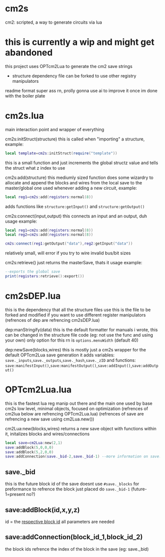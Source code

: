 # cm2s
cm2: scripted, a way to generate circuits via lua

# this is currently a wip and might get abandoned

this project uses OPTcm2Lua to generate the cm2 save strings
- structure dependency file can be forked to use other registry manipulators

readme format super ass rn, prolly gonna use ai to improve it once im done with the boiler plate

# cm2s.lua
main interaction point and wrapper of everything

cm2s:initStruct(structure)
this is called when "importing" a structure, example:
```lua
local template=cm2s:initStruct(require("template"))
```
this is a small function and just increments the global structz value and tells the struct what z index to use

cm2s:add(structure)
this mediumly sized function does some wizardry to allocate and append the blocks and wires from the local save to the master/global one
used whenever adding a new circuit, example:
```lua
local reg1=cm2s:add(registers:normal(8))
```
adds functions like `structure:getInput()` and `structure:getOutput()`

cm2s:connect(input,output)
this connects an input and an output, duh
usage example:
```lua
local reg1=cm2s:add(registers:normal(8))
local reg2=cm2s:add(registers:normal(8))

cm2s:connect(reg1:getOutput("data"),reg2:getInput("data"))
```
relatively small, will error if you try to wire invalid bus/bit sizes

cm2s:retrieve()
just returns the masterSave, thats it
usage example:
```lua
--exports the global save
print(registers:retrieve():export())
```

# cm2sDEP.lua
this is the dependency that all the structure files use
this is the file to be forked and modified if you want to use different register manipulators
(refrences of dep are refrencing cm2sDEP.lua)

dep:manStringify(data)
this is the default formatter for manuals i wrote, this can be changed in the structure file code (eg: not use the func and using your own)
only option for this rn is `options.menuWidth` (default 40)

dep:newSave(blocks,wires)
this is mostly just a cm2s wrapper for the default OPTcm2Lua save generation
it adds variables: `save._inputs`,`save._outputs`,`save._hash`,`save._zID` 
and functions:  `save:manifestInput()`,`save:manifestOutput()`,`save:addInput()`,`save:addOutput()`

# OPTcm2Lua.lua
this is the fastest lua reg manip out there and the main one used by base cm2s
low level, minimal objects, focused on optimization
(refrences of cm2lua below are refrencing OPTcm2Lua.lua)
(refrences of save are refrencing a new save using cm2Lua.new())

cm2Lua:new(blocks,wires)
returns a new save object with functions within it, initalizes blocks and wires/connections 
```lua
local save=cm2Lua:new(2,1)
save:addBlock(5,0,0,0)
save:addBlock(5,2,0,0)
save:addConnection(save._bid-2,save._bid-1) --more information on save._bid below
```

## save._bid
this is the future block id of the save
doesnt use `#save._blocks` for preformance
to refrence the block just placed do `save._bid-1` (future-1=present no?) 

## save:addBlock(id,x,y,z)
id = the [respective block id](https://static.wikia.nocookie.net/cm2/images/1/1d/Image_2024-03-16_200149325.png/revision/latest/scale-to-width-down/201?cb=20240529015257) 
all parameters are needed

## save:addConnection(block_id_1,block_id_2)
the block ids refrence the index of the block in the save (eg: save._bid)

